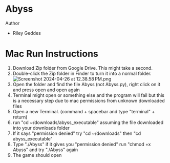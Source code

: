 # Abyss 


Author 
* Riley Geddes


# Mac Run Instructions 

1. Download Zip folder from Google Drive. This might take a second. 
2. Double-click the Zip folder in Finder to turn it into a normal folder. 
![Screenshot 2024-04-26 at 12.38.58 PM.png](..%2F..%2F..%2F..%2F..%2F..%2Fvar%2Ffolders%2Fnc%2F__j_3wz522s38vx8lq0zm5vm0000gn%2FT%2FTemporaryItems%2FNSIRD_screencaptureui_0heT5T%2FScreenshot%202024-04-26%20at%2012.38.58%E2%80%AFPM.png)
3. Open the folder and find the file Abyss (not Abyss.py), right click on it and press open and open again
4. Terminal might open or something else and the program will fail but this is a necessary step due to mac permissions from unknown downloaded files 
5. Open a new Terminal. (command + spacebar and type "terminal" + return)
6. run "cd ~/downloads/abyss_executable" assuming the file downloaded into your downloads folder 
7. If it says "permission denied" try "cd ~/downloads" then "cd abyss_executable"
8. Type "./Abyss" if it gives you "permission denied" run "chmod +x Abyss" and try "./Abyss" again
9. The game should open